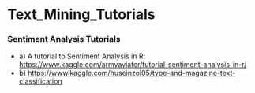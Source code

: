 # Text_Mining_Tutorials

### Sentiment Analysis Tutorials
* a) A tutorial to Sentiment Analysis in R: https://www.kaggle.com/armyaviator/tutorial-sentiment-analysis-in-r/
* b) https://www.kaggle.com/huseinzol05/type-and-magazine-text-classification
